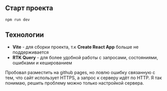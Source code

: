 ## Старт проекта

```
npm run dev
```

## Технологии

- **Vite** - для сборки проекта, т.к **Create React App** больше не поддерживается
- **RTK Query** - для более удобной работы с запросами, состояниями, ошибками и кешированием

Пробовал разместить на github pages, но ловлю ошибку связанную с тем, что сайт использует HTTPS, а запрос к серверу идёт по HTTP.
Я так понимаю, решить проблему можно только настройкой сервера.
